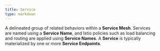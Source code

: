 ```yaml
---
title: Service
type: markdown
---
```

A delineated group of related behaviors within a **Service Mesh**. Services are named using a **Service Name**,
and Istio policies such as load balancing and routing are applied using **Service Names**.
A **Service** is typically materialized by one or more **Service Endpoints**.
